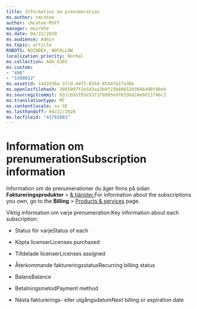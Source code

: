 ```yaml
---
title: Information om prenumeration
ms.author: cmcatee
author: cmcatee-MSFT
manager: mnirkhe
ms.date: 04/21/2020
ms.audience: Admin
ms.topic: article
ROBOTS: NOINDEX, NOFOLLOW
localization_priority: Normal
ms.collection: Adm_O365
ms.custom:
- "490"
- "1500032"
ms.assetid: 14d2d36a-37cd-4d72-8344-85447e27a38e
ms.openlocfilehash: 20b5097f2e5d3aa3b8f23b8865203846d90f08e8
ms.sourcegitcommit: 631cbb5f03e5371f0995e976536d24e9d13746c3
ms.translationtype: MT
ms.contentlocale: sv-SE
ms.lasthandoff: 04/22/2020
ms.locfileid: "43763883"
---
```

# <a name="subscription-information"></a><span data-ttu-id="4da71-102">Information om prenumeration</span><span class="sxs-lookup"><span data-stu-id="4da71-102">Subscription information</span></span>

<span data-ttu-id="4da71-103">Information om de prenumerationer du äger finns på sidan **Faktureringsprodukter** \> [& tjänster.](https://go.microsoft.com/fwlink/p/?linkid=842054)</span><span class="sxs-lookup"><span data-stu-id="4da71-103">For information about the subscriptions you own, go to the **Billing** \> [Products & services](https://go.microsoft.com/fwlink/p/?linkid=842054) page.</span></span>
  
<span data-ttu-id="4da71-104">Viktig information om varje prenumeration:</span><span class="sxs-lookup"><span data-stu-id="4da71-104">Key information about each subscription:</span></span>
  
- <span data-ttu-id="4da71-105">Status för varje</span><span class="sxs-lookup"><span data-stu-id="4da71-105">Status of each</span></span>

- <span data-ttu-id="4da71-106">Köpta licenser</span><span class="sxs-lookup"><span data-stu-id="4da71-106">Licenses purchased</span></span>

- <span data-ttu-id="4da71-107">Tilldelade licenser</span><span class="sxs-lookup"><span data-stu-id="4da71-107">Licenses assigned</span></span>

- <span data-ttu-id="4da71-108">Återkommande faktureringsstatus</span><span class="sxs-lookup"><span data-stu-id="4da71-108">Recurring billing status</span></span>

- <span data-ttu-id="4da71-109">Balans</span><span class="sxs-lookup"><span data-stu-id="4da71-109">Balance</span></span>

- <span data-ttu-id="4da71-110">Betalningsmetod</span><span class="sxs-lookup"><span data-stu-id="4da71-110">Payment method</span></span>

- <span data-ttu-id="4da71-111">Nästa fakturerings- eller utgångsdatum</span><span class="sxs-lookup"><span data-stu-id="4da71-111">Next billing or expiration date</span></span>